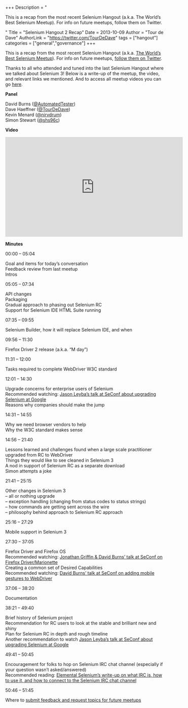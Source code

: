 +++
Description = "<p>This is a recap from the most recent Selenium Hangout (a.k.a. The World’s Best Selenium Meetup). For info on future meetups, follow them on Twitter.</p>"
Title = "Selenium Hangout 2 Recap"
Date = 2013-10-09
Author = "Tour de Dave"
AuthorLink = "https://twitter.com/TourDeDave"
tags = ["hangout"]
categories = ["general","governance"]
+++

<p>This is a recap from the most recent Selenium Hangout (a.k.a. <a href="seleniumhq.wordpress.com/2013/08/09/the-worlds-best-selenium-meetup/">The World&#8217;s Best Selenium Meetup</a>). For info on future meetups, <a href="https://twitter.com/SeleniumHangout">follow them on Twitter</a>.</p>
<p>Thanks to all who attended and tuned into the last Selenium Hangout where we talked about Selenium 3! Below is a write-up of the meetup, the video, and relevant links we mentioned. And to access all meetup videos you can go <a href="http://bit.ly/sehovideos">here</a>.</p>
<p><strong>Panel</strong></p>
<p>David Burns (<a href="https://twitter.com/AutomatedTester">@AutomatedTester</a>)<br />
Dave Haeffner (<a href="https://twitter.com/TourDeDave">@TourDeDave</a>)<br />
Kevin Menard (<a href="https://twitter.com/nirvdrum">@nirvdrum</a>)<br />
Simon Stewart (<a href="https://twitter.com/shs96c">@shs96c</a>)</p>
<p><strong>Video</strong></p>
<span class="embed-youtube" style="text-align:center; display: block;"><iframe class='youtube-player' type='text/html' width='560' height='315' src='https://www.youtube.com/embed/Li6xeYnjyUQ?version=3&#038;rel=1&#038;fs=1&#038;autohide=2&#038;showsearch=0&#038;showinfo=1&#038;iv_load_policy=1&#038;wmode=transparent' allowfullscreen='true' style='border:0;'></iframe></span>
<p><strong>Minutes</strong></p>
<p>00:00 &#8211; 05:04</p>
<p>Goal and items for today&#8217;s conversation<br />
Feedback review from last meetup<br />
Intros</p>
<p>05:05 &#8211; 07:34</p>
<p>API changes<br />
Packaging<br />
Gradual approach to phasing out Selenium RC<br />
Support for Selenium IDE HTML Suite running</p>
<p>07:35 &#8211; 09:55</p>
<p>Selenium Builder, how it will replace Selenium IDE, and when</p>
<p>09:56 &#8211; 11:30</p>
<p>Firefox Driver 2 release (a.k.a. &#8220;M day&#8221;)</p>
<p>11:31 &#8211; 12:00</p>
<p>Tasks required to complete WebDriver W3C standard</p>
<p>12:01 &#8211; 14:30</p>
<p>Upgrade concerns for enterprise users of Selenium<br />
Recommended watching: <a href="http://www.youtube.com/watch?v=cSLmfegT36A">Jason Leyba&#8217;s talk at SeConf about upgrading Selenium at Google</a><br />
Reasons why companies should make the jump</p>
<p>14:31 &#8211; 14:55</p>
<p>Why we need browser vendors to help<br />
Why the W3C standard makes sense</p>
<p>14:56 &#8211; 21:40</p>
<p>Lessons learned and challenges found when a large scale practitioner upgraded from RC to WebDriver<br />
Things they would like to see cleaned in Selenium 3<br />
A nod in support of Selenium RC as a separate download<br />
Simon attempts a joke</p>
<p>21:41 &#8211; 25:15</p>
<p>Other changes in Selenium 3<br />
&#8211; all or nothing upgrade<br />
&#8211; exception handling (changing from status codes to status strings)<br />
&#8211; how commands are getting sent across the wire<br />
&#8211; philosophy behind approach to Selenium RC approach</p>
<p>25:16 &#8211; 27:29</p>
<p>Mobile support in Selenium 3</p>
<p>27:30 &#8211; 37:05</p>
<p>Firefox Driver and Firefox OS<br />
Recommended watching: <a href="http://www.youtube.com/watch?v=cU6GML70cR4">Jonathan Griffin &amp; David Burns&#8217; talk at SeConf on Firefox Driver/Marionette</a><br />
Creating a common set of Desired Capabilities<br />
Recommended watching: <a href="http://www.youtube.com/watch?v=Ro0k-btUZDM">David Burns&#8217; talk at SeConf on adding mobile gestures to WebDriver</a></p>
<p>37:06 &#8211; 38:20</p>
<p>Documentation</p>
<p>38:21 &#8211; 49:40</p>
<p>Brief history of Selenium project<br />
Recommendation for RC users to look at the stable and brilliant new and shiny<br />
Plan for Selenium RC in depth and rough timeline<br />
Another recommendation to watch <a href="http://www.youtube.com/watch?v=cSLmfegT36A">Jason Leyba&#8217;s talk at SeConf about upgrading Selenium at Google</a></p>
<p>49:41 &#8211; 50:45</p>
<p>Encouragement for folks to hop on Selenium IRC chat channel (especially if your question wasn&#8217;t asked/answered)<br />
Recommended reading: <a href="http://elementalselenium.com/tips/20-irc-chat">Elemental Selenium&#8217;s write-up on what IRC is, how to use it, and how to connect to the Selenium IRC chat channel</a></p>
<p>50:46 &#8211; 51:45</p>
<p>Where to <a href="http://bit.ly/sehofeedback">submit feedback and request topics for future meetups</a></p>

